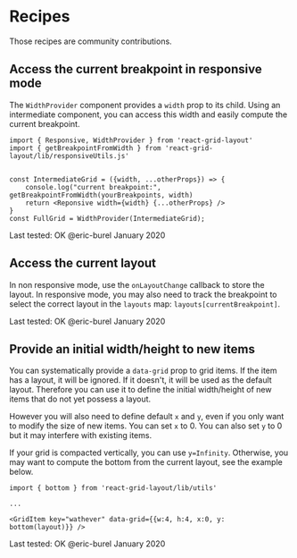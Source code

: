 # Recipes

Those recipes are community contributions.

## Access the current breakpoint in responsive mode

The `WidthProvider` component provides a `width` prop to its child.
Using an intermediate component, you can access this width and easily compute the current breakpoint.

```
import { Responsive, WidthProvider } from 'react-grid-layout'
import { getBreakpointFromWidth } from 'react-grid-layout/lib/responsiveUtils.js'


const IntermediateGrid = ({width, ...otherProps}) => {
    console.log("current breakpoint:", getBreakpointFromWidth(yourBreakpoints, width)
    return <Reponsive width={width} {...otherProps} />
}
const FullGrid = WidthProvider(IntermediateGrid);
```

Last tested: OK @eric-burel January 2020

## Access the current layout

In non responsive mode, use the `onLayoutChange` callback to store the layout. 
In responsive mode, you may also need to track the breakpoint to select the correct layout in the `layouts` map: `layouts[currentBreakpoint]`.

Last tested: OK @eric-burel January 2020

## Provide an initial width/height to new items

You can systematically provide a `data-grid` prop to grid items. If the item has a layout, it will be ignored. 
If it doesn't, it will be used as the default layout. Therefore you can use it to define the initial width/height
of new items that do not yet possess a layout.

However you will also need to define default `x` and `y`, even if you only want to modify the size of new items.
You can set `x` to 0. You can also set `y` to 0 but it may interfere with existing items.

If your grid is compacted vertically, you can use `y=Infinity`. 
Otherwise, you may want to compute the bottom from the current layout, see the example below. 

```
import { bottom } from 'react-grid-layout/lib/utils'

...

<GridItem key="wathever" data-grid={{w:4, h:4, x:0, y: bottom(layout)}} />
```

Last tested: OK @eric-burel January 2020

